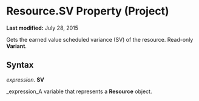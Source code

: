 
# Resource.SV Property (Project)

 **Last modified:** July 28, 2015

Gets the earned value scheduled variance (SV) of the resource. Read-only  **Variant**.

## Syntax

 _expression_. **SV**

 _expression_A variable that represents a  **Resource** object.

